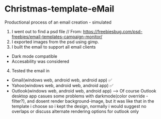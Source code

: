 # Christmas-template-eMail
Productional process of an email creation - simulated


1. I went out to find a psd file // From: https://freebiesbug.com/psd-freebies/email-templates-campaign-monitor/
2. I exported images from the psd using gimp.
3. I built the email to support all email clients
  - Dark mode compatible
  - Accesability was considered
4. Tested the email in
  - Gmail(windows web, android web, android app) ✅
  - Yahoo(windows web, android web, android app) ✅
  - Outlook(windows web, android web, android app)
            --> Of course Outlook desktop app casues some problems with darkmode(color override - filter?), and dosent render background-image, but it was like that in the template i choose so i kept the design, normally i would suggest no overlaps or discuss alternate rendering options for outlook only
